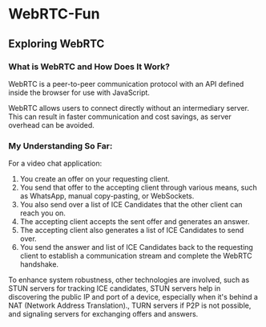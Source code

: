 # WebRTC-Fun
## Exploring WebRTC

### What is WebRTC and How Does It Work?
WebRTC is a peer-to-peer communication protocol with an API defined inside the browser for use with JavaScript.

WebRTC allows users to connect directly without an intermediary server. This can result in faster communication and cost savings, as server overhead can be avoided.

### My Understanding So Far:

For a video chat application:
1. You create an offer on your requesting client.
2. You send that offer to the accepting client through various means, such as WhatsApp, manual copy-pasting, or WebSockets.
3. You also send over a list of ICE Candidates that the other client can reach you on.
4. The accepting client accepts the sent offer and generates an answer.
5. The accepting client also generates a list of ICE Candidates to send over.
6. You send the answer and list of ICE Candidates back to the requesting client to establish a communication stream and complete the WebRTC handshake.

To enhance system robustness, other technologies are involved, such as STUN servers for tracking ICE candidates, STUN servers help in discovering the public IP and port of a device, especially when it's behind a NAT (Network Address Translation)., TURN servers if P2P is not possible, and signaling servers for exchanging offers and answers.
